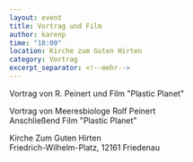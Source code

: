 ```yaml
---
layout: event
title: Vortrag und Film
author: karenp
time: "18:00"
location: Kirche zum Guten Hirten
category: Vortrag
excerpt_separator: <!--mehr-->
---
```


Vortrag von R. Peinert und Film "Plastic Planet"<!--mehr-->

Vortrag von Meeresbiologe Rolf Peinert  
Anschließend Film "Plastic Planet"

Kirche Zum Guten Hirten  
Friedrich-Wilhelm-Platz, 12161 Friedenau
